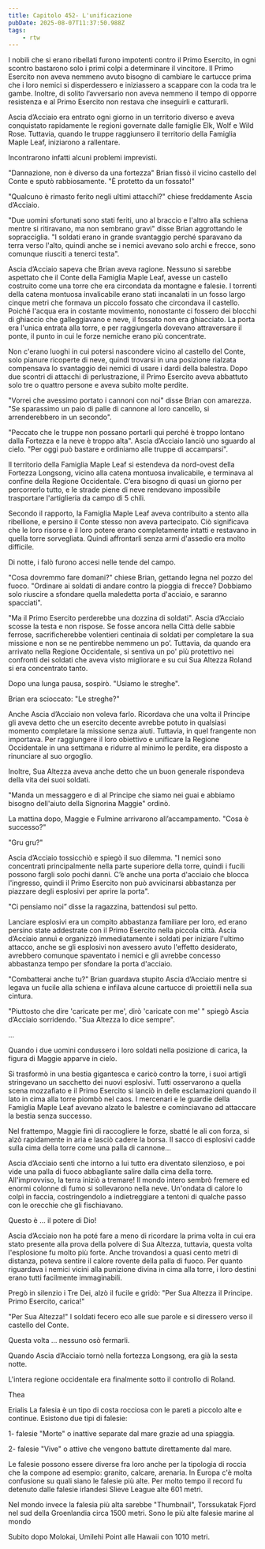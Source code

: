 ```yaml
---
title: Capitolo 452- L'unificazione
pubDate: 2025-08-07T11:37:50.988Z
tags:
    - rtw
---
```







 


I nobili che si erano ribellati furono impotenti contro il Primo Esercito, in ogni scontro bastarono solo i primi colpi a determinare il vincitore. Il Primo Esercito non aveva nemmeno avuto bisogno di cambiare le cartucce prima che i loro nemici si disperdessero e iniziassero a scappare con la coda tra le gambe. Inoltre, di solito l’avversario non aveva nemmeno il tempo di opporre resistenza e al Primo Esercito non restava che inseguirli e catturarli.


Ascia d’Acciaio era entrato ogni giorno in un territorio diverso e aveva conquistato rapidamente le regioni governate dalle famiglie Elk, Wolf e Wild Rose. Tuttavia, quando le truppe raggiunsero il territorio della Famiglia Maple Leaf, iniziarono a rallentare.


Incontrarono infatti alcuni problemi imprevisti.


"Dannazione, non è diverso da una fortezza" Brian fissò il vicino castello del Conte e sputò rabbiosamente. "È protetto da un fossato!"


"Qualcuno è rimasto ferito negli ultimi attacchi?" chiese freddamente Ascia d’Acciaio.


"Due uomini sfortunati sono stati feriti, uno al braccio e l'altro alla schiena mentre si ritiravano, ma non sembrano gravi" disse Brian aggrottando le sopracciglia. "I soldati erano in grande svantaggio perché sparavano da terra verso l'alto, quindi anche se i nemici avevano solo archi e frecce, sono comunque riusciti a tenerci testa".


Ascia d’Acciaio sapeva che Brian aveva ragione. Nessuno si sarebbe aspettato che il Conte della Famiglia Maple Leaf, avesse un castello costruito come una torre che era circondata da montagne e falesie. I torrenti della catena montuosa invalicabile erano stati incanalati in un fosso largo cinque metri che formava un piccolo fossato che circondava il castello. Poiché l'acqua era in costante movimento, nonostante ci fossero dei blocchi di ghiaccio che galleggiavano e neve, il fossato non era ghiacciato. La porta era l'unica entrata alla torre, e per raggiungerla dovevano attraversare il ponte, il punto in cui le forze nemiche erano più concentrate.


Non c'erano luoghi in cui potersi nascondere vicino al castello del Conte, solo pianure ricoperte di neve, quindi trovarsi in una posizione rialzata compensava lo svantaggio dei nemici di usare i dardi della balestra. Dopo due scontri di attacchi di perlustrazione, il Primo Esercito aveva abbattuto solo tre o quattro persone e aveva subito molte perdite.


"Vorrei che avessimo portato i cannoni con noi" disse Brian con amarezza. "Se sparassimo un paio di palle di cannone al loro cancello, si arrenderebbero in un secondo".


"Peccato che le truppe non possano portarli qui perché è troppo lontano dalla Fortezza e la neve è troppo alta". Ascia d’Acciaio lanciò uno sguardo al cielo. "Per oggi può bastare e ordiniamo alle truppe di accamparsi".


Il territorio della Famiglia Maple Leaf si estendeva da nord-ovest della Fortezza Longsong, vicino alla catena montuosa invalicabile, e terminava al confine della Regione Occidentale. C’era bisogno di quasi un giorno per percorrerlo tutto, e le strade piene di neve rendevano impossibile trasportare l'artiglieria da campo di 5 chili.


Secondo il rapporto, la Famiglia Maple Leaf aveva contribuito a stento alla ribellione, e persino il Conte stesso non aveva partecipato. Ciò significava che le loro risorse e il loro potere erano completamente intatti e restavano in quella torre sorvegliata. Quindi affrontarli senza armi d'assedio era molto difficile.


Di notte, i falò furono accesi nelle tende del campo.


"Cosa dovremmo fare domani?" chiese Brian, gettando legna nel pozzo del fuoco. "Ordinare ai soldati di andare contro la pioggia di frecce? Dobbiamo solo riuscire a sfondare quella maledetta porta d'acciaio, e saranno spacciati".


"Ma il Primo Esercito perderebbe una dozzina di soldati". Ascia d’Acciaio scosse la testa e non rispose. Se fosse ancora nella Città delle sabbie ferrose, sacrificherebbe volentieri centinaia di soldati per completare la sua missione e non se ne pentirebbe nemmeno un po’. Tuttavia, da quando era arrivato nella Regione Occidentale, si sentiva un po' più protettivo nei confronti dei soldati che aveva visto migliorare e su cui Sua Altezza Roland si era concentrato tanto.


Dopo una lunga pausa, sospirò. "Usiamo le streghe".


Brian era scioccato: "Le streghe?"


Anche Ascia d’Acciaio non voleva farlo. Ricordava che una volta il Principe gli aveva detto che un esercito decente avrebbe potuto in qualsiasi momento completare la missione senza aiuti. Tuttavia, in quel frangente non importava. Per raggiungere il loro obiettivo e unificare la Regione Occidentale in una settimana e ridurre al minimo le perdite, era disposto a rinunciare al suo orgoglio.


Inoltre, Sua Altezza aveva anche detto che un buon generale rispondeva della vita dei suoi soldati.


"Manda un messaggero e dì al Principe che siamo nei guai e abbiamo bisogno dell'aiuto della Signorina Maggie" ordinò.


La mattina dopo, Maggie e Fulmine arrivarono all’accampamento. "Cosa è successo?"


"Gru gru?"


Ascia d’Acciaio tossicchiò e spiegò il suo dilemma. "I nemici sono concentrati principalmente nella parte superiore della torre, quindi i fucili possono fargli solo pochi danni. C’è anche una porta d'acciaio che blocca l'ingresso, quindi il Primo Esercito non può avvicinarsi abbastanza per piazzare degli esplosivi per aprire la porta".


"Ci pensiamo noi” disse la ragazzina, battendosi sul petto.


Lanciare esplosivi era un compito abbastanza familiare per loro, ed erano persino state addestrate con il Primo Esercito nella piccola città. Ascia d’Acciaio annuì e organizzò immediatamente i soldati per iniziare l'ultimo attacco, anche se gli esplosivi non avessero avuto l'effetto desiderato, avrebbero comunque spaventato i nemici e gli avrebbe concesso abbastanza tempo per sfondare la porta d'acciaio.


"Combatterai anche tu?" Brian guardava stupito Ascia d’Acciaio mentre si legava un fucile alla schiena e infilava alcune cartucce di proiettili nella sua cintura.


"Piuttosto che dire 'caricate per me', dirò 'caricate con me' " spiegò Ascia d’Acciaio sorridendo. "Sua Altezza lo dice sempre".


...


Quando i due uomini condussero i loro soldati nella posizione di carica, la figura di Maggie apparve in cielo.


Si trasformò in una bestia gigantesca e caricò contro la torre, i suoi artigli stringevano un sacchetto dei nuovi esplosivi. Tutti osservarono a quella scena mozzafiato e il Primo Esercito si lanciò in delle esclamazioni quando il lato in cima alla torre piombò nel caos. I mercenari e le guardie della Famiglia Maple Leaf avevano alzato le balestre e cominciavano ad attaccare la bestia senza successo.


Nel frattempo, Maggie finì di raccogliere le forze, sbatté le ali con forza, si alzò rapidamente in aria e lasciò cadere la borsa. Il sacco di esplosivi cadde sulla cima della torre come una palla di cannone...


Ascia d’Acciaio sentì che intorno a lui tutto era diventato silenzioso, e poi vide una palla di fuoco abbagliante salire dalla cima della torre. All'improvviso, la terra iniziò a tremare! Il mondo intero sembrò fremere ed enormi colonne di fumo si sollevarono nella neve. Un'ondata di calore lo colpì in faccia, costringendolo a indietreggiare a tentoni di qualche passo con le orecchie che gli fischiavano.


Questo è ... il potere di Dio!


Ascia d’Acciaio non ha poté fare a meno di ricordare la prima volta in cui era stato presente alla prova della polvere di Sua Altezza, tuttavia, questa volta l'esplosione fu molto più forte. Anche trovandosi a quasi cento metri di distanza, poteva sentire il calore rovente della palla di fuoco. Per quanto riguardava i nemici vicini alla punizione divina in cima alla torre, i loro destini erano tutti facilmente immaginabili.


Pregò in silenzio i Tre Dei, alzò il fucile e gridò: "Per Sua Altezza il Principe. Primo Esercito, carica!"


"Per Sua Altezza!" I soldati fecero eco alle sue parole e si diressero verso il castello del Conte.


Questa volta ... nessuno osò fermarli.


Quando Ascia d’Acciaio tornò nella fortezza Longsong, era già la sesta notte.


L'intera regione occidentale era finalmente sotto il controllo di Roland.






Thea 


 Erialis  La falesia è un tipo di costa rocciosa con le pareti a piccolo alte e continue. Esistono due tipi di falesie: 


1- falesie "Morte" o inattive separate dal mare grazie ad una spiaggia. 


2- falesie "Vive" o attive che vengono battute direttamente dal mare.   


Le falesie possono essere diverse fra loro anche per la tipologia di roccia che la compone ad esempio: granito, calcare, arenaria.  In Europa c'è molta confusione su quali siano le falesie più alte. Per molto tempo il record fu detenuto dalle falesie irlandesi Slieve League alte 601 metri.


Nel mondo invece la falesia più alta sarebbe "Thumbnail", Torssukatak Fjord nel sud della Groenlandia circa 1500 metri. Sono le più alte falesie marine al mondo 


Subito dopo Molokai, Umilehi Point alle Hawaii con 1010 metri.








                                


                                



